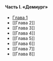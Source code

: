 #### Часть I. «Демиург»
- [Глава 1](Часть_I._«Демиург»/Глава_1.md)
- [[Глава 2]]
- [[Глава 3]]
- [[Глава 4]]
- [[Глава 5]]
- [[Глава 6]]
- [[Глава 7]]
- [[Глава 8]]




